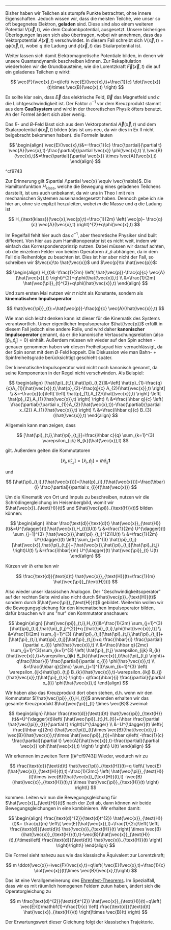 ***

Bisher haben wir Teilchen als stumpfe Punkte betrachtet, ohne innere Eigenschaften. Jedoch wissen wir, dass die meisten Teilche, wie unser so oft begegnetes Elektron, **geladen** sind. Diese sind also einem weiteren Potential $V(\vec{x},t)$, wie dem Coulombpotential, ausgesetzt. Unsere bisherigen Überlegungen lassen sich also übertragen, wobei wir annehmen, dass das Vektorpotential $A(\vec{x},t)$ verschwindet. In diesem Fall schreibt sich $V(\vec{x},t)=q\phi(\vec{x},t)$, wobei $q$ die Ladung und $\phi(\vec{x},t)$ das Skalarpotential ist.

Weiter lassen sich damit Elektromagnetische Potentiale bilden, in denen wir unsere Quantendynamik beschreiben können. Zur Rekapitulation wiederholen wir die Grundbausteine, wie die Lorentzkraft $\vec{F}(\vec{x},t)$ die auf ein geladenes Teilchen $q$ wirkt:

$$
\vec{F}(\vec{x},t)=q\left( \vec{E}(\vec{x},t)+\frac{1}{c} \dot{\vec{x}}(t)\times \vec{B}(\vec{x},t) \right)
$$

Es sollte klar sein, dass $\vec{E}$ das elektrische Feld, $\vec{B}$ das Magnetfeld und $c$ die Lichtgeschwindigkeit ist. Der Faktor $c^{-1}$ vor dem Kreuzprodukt stammt aus dem **Gaußsystem** und wird in der theoretischen Physik öfters benutzt. An der Formel ändert sich aber wenig. 

Das $E$- und $B$-Feld lässt sich aus dem Vektorpotential $\vec{A}(\vec{x},t)$ und dem Skalarpotential $\phi(\vec{x},t)$ bilden (das ist uns neu, da wir dies in Ex II nicht beigebracht bekommen haben). die Formeln lauten

$$
\begin{align}
\vec{E}(\vec{x},t)&=-\frac{1}{c} \frac{\partial}{\partial t} \vec{A}(\vec{x},t)-\frac{\partial}{\partial \vec{x}} \phi(\vec{x},t) \\
\vec{B}(\vec{x},t)&=\frac{\partial}{\partial \vec{x}} \times \vec{A}(\vec{x},t) 
\end{align}
$$

^cf9743

Zur Erinnerung gilt $\partial /\partial \vec{x} \equiv \vec{\nabla}$. Die Hamiltonfunktion $H_{\text{klass}}$, welche die Bewegung eines geladenen Teilchens darstellt, ist uns auch unbekannt, da wir uns in Theo I mit rein mechanischen Systemen auseinandergesetzt haben. Dennoch gebe ich sie hier an, ohne sie explizit herzuleiten, wobei $m$ die Masse und $q$ die Ladung ist

$$
H_{\text{klass}}(\vec{x},\vec{p};t)=\frac{1}{2m} \left( \vec{p}- \frac{q}{c} \vec{A}(\vec{x},t) \right)^{2}+q\phi(\vec{x},t)
$$

Im Regelfall fehlt hier auch das $c^{-1}$, aber theoretische Physiker sind built different. Von hier aus zum Hamiltonoperator ist es nicht weit, indem wir einfach das Korrespondenzprinzip nutzen. Dabei müssen wir darauf achten, ob die einzelnen Felder von beiden Operatoren $\hat{x},\hat{p}$ abhängen, da in dem Fall die Reihenfolge zu beachten ist. Dies ist hier aber nicht der Fall, so schreiben wir $\vec{x}\to \hat{\vec{x}}$ und $\vec{p}\to \hat{\vec{p}}$:

$$
\begin{align}
H_{t}&=\frac{1}{2m} \left( \hat{\vec{p}}-\frac{q}{c} \vec{A}(\hat{\vec{x}},t) \right)^{2}+q\phi(\hat{\vec{x}},t) \\
&=\frac{1}{2m} \hat{\vec{\pi}}_{t}^{2}+q\phi(\hat{\vec{x}},t)
\end{align}
$$

Und zum ersten Mal nutzen wir $\pi$ nicht als Konstante, sondern als **kinematischen Impulsoperator**

$$
\hat{\vec{\pi}}_{t}:=\hat{\vec{p}}-\frac{q}{c} \vec{A}(\hat{\vec{x}},t)
$$

Wie man sich leicht denken kann ist dieser für die Kinematik des Systems verantwortlich. Unser eigentlicher Impulsoperator $\hat{\vec{p}}$ erfüllt in diesem Fall jedoch eine andere Rolle, und wird daher **kanonischer Impulsoperator** genannt, da er die kanonische Vertauschungsrelation (also $[\hat{p}_{i},\hat{p}_{j}]=0$) einhält. Außerdem müssen wir wieder auf den Spin achten - genauer genommen haben wir diesen Freiheitsgrad hier vernachlässigt, da der Spin sonst mit dem $B$-Feld koppelt. Die Diskussion wie man Bahn- + Spinfreiheitsgrade berücksichtigt geschieht später.

Der kinematische Impulsoperator wird nicht noch kanonisch genannt, da seine Komponenten in der Regel nicht verschwinden. Als Beispiel:

$$
\begin{align}
[\hat{\pi}_{t,1},\hat{\pi}_{t,2}]&=\left[ \hat{p}_{1}-\frac{q}{c}A_{1}(\hat{\vec{x}},t),\hat{p}_{2}-\frac{q}{c} A_{2}(\hat{\vec{x}},t) \right] \\
&=-\frac{q}{c}\left( \left[  \hat{p}_{1},A_{2}(\hat{\vec{x}},t) \right]-\left[ \hat{p}_{2},A_{1}(\hat{\vec{x}},t) \right] \right) \\
&=\frac{i\hbar q}{c} \left( \frac{\partial}{\partial x_{1}}A_{2}(\hat{\vec{x},t})-\frac{\partial}{\partial x_{2}} A_{1}(\hat{\vec{x}},t)  \right)  \\
&=\frac{i\hbar q}{c} B_{3}(\hat{\vec{x}},t)
\end{align}
$$

Allgemein kann man zeigen, dass

$$
[\hat{\pi}_{t,i},\hat{\pi}_{t,j}]=\frac{i\hbar c}{q} \sum_{k=1}^{3} \varepsilon_{ijk} B_{k}(\hat{\vec{x}},t)
$$

gilt. Außerdem gelten die Kommutatoren

$$
[\hat{x}_{i},\hat{\pi}_{t,j}]=[\hat{x}_{i},\hat{p}_{j}]=i\hbar\delta_{ij}\mathbf{1}
$$

und

$$
[\hat{\pi}_{t,i},f(\hat{\vec{x}})]=[\hat{p}_{i},f(\hat{\vec{x}})]=\frac{\hbar}{i} \frac{\partial}{\partial x_{i}}f(\hat{\vec{x}}) 
$$

Um die Kinematik von Ort und Impuls zu beschreiben, nutzen wir die Schrödingergleichung im Heisenbergbild, womit wir $\hat{\vec{x}}_{\text{H}}(t)$ und $\hat{\vec{\pi}}_{\text{H}}(t)$ bilden können:

$$
\begin{align}
i\hbar \frac{\text{d}}{\text{d}t} \hat{\vec{x}}_{\text{H}}(t)&=U^{\dagger}(t)[\hat{\vec{x}},H_{t}]U(t) \\
&=\frac{1}{2m} U^{\dagger}(t) \sum_{j=1}^{3} [\hat{\vec{x}},\hat{\pi}_{t,j}^{2}]U(t) \\
&=\frac{1}{2m} U^{\dagger}(t) \left( \sum_{j=1}^{3} \hat{\pi}_{t,j} [\hat{\vec{x}},\hat{\pi}_{t,j}]+[\hat{\vec{x}},\hat{\pi}_{t,j}]\hat{\pi}_{t,j} \right)U(t) \\
&=\frac{i\hbar}{m} U^{\dagger}(t) \hat{\vec{\pi}}_{t} U(t)
\end{align}
$$

Kürzen wir $i\hbar$ erhalten wir

$$
\frac{\text{d}}{\text{d}t} \hat{\vec{x}}_{\text{H}}(t)=\frac{1}{m} \hat{\vec{\pi}}_{\text{H}}(t)
$$

Also wieder unser klassischen Analogon. Der "Geschwindigkeitsoperator" auf der rechten Seite wird also nicht durch $\hat{\vec{p}}_{\text{H}}(t)$ sondern durch $\hat{\vec{\pi}}_{\text{H}}(t)$ gebildet. Weiterhin wollen wir die Bewegungsgleichung für den kinematischen Impulsoperator bilden, dafür brauchen wir uns "nur" den Kommutator anschauen:

$$
\begin{align}
[\hat{\vec{\pi}}_{t,i},H_{t}]&=\frac{1}{2m} \sum_{j=1}^{3} [\hat{\pi}_{t,i},\hat{\pi}_{t,j}^{2}]+q [\hat{\pi}_{t,i},\phi(\hat{\vec{x}},t)] \\
&=\frac{1}{2m} \sum_{j=1}^{3} (\hat{\pi}_{t,j}[\hat{\pi}_{t,i},\hat{\pi}_{t,j}]+[\hat{\pi}_{t,i},\hat{\pi}_{t,j}]\hat{\pi}_{t,j})+q \frac{\hbar}{i} \frac{\partial}{\partial x_{i}} \phi(\hat{\vec{x}},t) \\
&=\frac{i\hbar q}{2mc} \sum_{j=1}^{3}\sum_{k=1}^{3} \left( \hat{\pi}_{t,j} \varepsilon_{ijk} B_{k}(\hat{\vec{x}},t)+\varepsilon_{ijk} B_{k}(\hat{\vec{x}},t)\hat{\pi}_{t,j} \right)+ q\frac{\hbar}{i}  \frac{\partial}{\partial x_{i}} \phi(\hat{\vec{x}},t) \\
&=\frac{i\hbar q}{2mc} \sum_{j=1}^{3}\sum_{k=1}^{3} \left( \varepsilon_{ijk}\hat{\pi}_{t,j}  B_{k}(\hat{\vec{x}},t)-\varepsilon_{ikj} B_{j}(\hat{\vec{x}},t)\hat{\pi}_{t,k} \right)+ q\frac{\hbar}{i}  \frac{\partial}{\partial x_{i}} \phi(\hat{\vec{x}},t)  
\end{align}
$$

Wir haben also das Kreuzprodukt dort oben stehen, d.h. wenn wir den Kommutator $[\hat{\vec{\pi}}_{t},H_{t}]$ anwenden erhalten wir das gesamte Kreuzprodukt $\hat{\vec{\pi}}_{t} \times \vec{B}$ zweimal:

$$
\begin{align}
i\hbar \frac{\text{d}}{\text{d}t} \hat{\vec{\pi}}_{\text{H}}(t)&=U^{\dagger}(t)\left(  [\hat{\vec{\pi}}_{t},H_{t}]+i\hbar \frac{\partial \hat{\vec{\pi}}_{t}}{\partial t}  \right)U^{\dagger} \\
&=U^{\dagger}(t) \left\{   \frac{i\hbar q}{2m} (\hat{\vec{\pi}}_{t}\times \vec{B}(\hat{\vec{x}},t)-\vec{B}(\hat{\vec{x}},t)\times \hat{\vec{\pi}}_{t})+i\hbar q\left( -\frac{1}{c} \frac{\partial}{\partial t} \vec{A}(\hat{\vec{x}},t)-\frac{\partial}{\partial \vec{x}} \phi(\hat{\vec{x}},t)  \right) \right\} U(t)
\end{align}
$$

Wir erkennen im zweiten Term [[#^cf9743]] Wieder, wodurch wir zu 

$$
\frac{\text{d}}{\text{d}t} \hat{\vec{\pi}}_{\text{H}}(t)=q \left\{  \vec{E}(\hat{\vec{x}}_{\text{H}}(t),t)+\frac{1}{2mc} \left( \hat{\vec{\pi}}_{\text{H}}(t)\times \vec{B}(\hat{\vec{x}}_{\text{H}}(t),t) -\vec{B}(\hat{\vec{x}}_{\text{H}}(t),t) \times \hat{\vec{\pi}}_{\text{H}}(t)  \right)  \right\}
$$

kommen. Leiten wir nun die Bewegungsgleichung für $\hat{\vec{x}}_{\text{H}}(t)$ nach der Zeit ab, dann können wir beide Bewegungsgleichungen in eine kombinieren. Wir erhalten damit:

$$
\begin{align}
\frac{\text{d}^{2}}{\text{d}t^{2}} \hat{\vec{x}}_{\text{H}}(t)&= \frac{q}{m} \left\{ \vec{E}(\hat{\vec{x}},t)+\frac{1}{2c}\left( \left[ \frac{\text{d}}{\text{d}t} \hat{\vec{x}}_{\text{H}}(t) \right] \times \vec{B}(\hat{\vec{x}}_{\text{H}}(t),t)-\vec{B}(\hat{\vec{x}}_{\text{H}}(t),t)\times\left[ \frac{\text{d}}{\text{d}t} \hat{\vec{x}}_{\text{H}}(t) \right] \right)\right\} 
\end{align}
$$

Die Formel sieht nahezu aus wie das klassische Äquivalent zur Lorentzkraft;

$$
m \ddot{\vec{x}}=\vec{F}(\vec{x},t)=q\left( \vec{E}(\vec{x},t)+\frac{1}{c} \dot{\vec{x}}(t)\times \vec{B}(\vec{x},t)\right)
$$

Das ist eine Verallgemeinerung des [Ehrenfest-Theorems](https://de.wikipedia.org/wiki/Ehrenfest-Theorem). Im Spezialfall, dass wir es mit räumlich homogenen Feldern zutun haben, ändert sich die Operatorgleichung zu

$$
m \frac{\text{d}^{2}}{\text{d}t^{2}} \hat{\vec{x}}_{\text{H}}(t)=q\left( \vec{E}(t)\mathbf{1}+\frac{1}{c} \left[ \frac{\text{d}}{\text{d}t} \hat{\vec{x}}_{\text{H}}(t) \right]\times \vec{B}(t) \right) 
$$

Der Erwartungswert dieser Gleichung folgt der klassischen Trajektorie.

